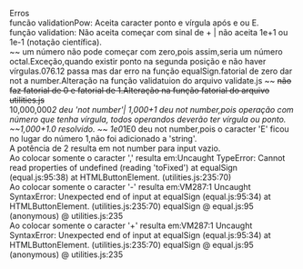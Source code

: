 Erros  
funcão validationPow:  Aceita caracter ponto e vírgula após e ou E.  
função validation:  Não aceita começar com sinal de + | não aceita 1e+1 ou 1e-1 (notação científica).  
~~ um número não pode começar com zero,pois assim,seria um número octal.Exceção,quando existir ponto na segunda posição e não haver vírgulas.076.12 passa mas dar erro na função equalSign.fatorial de zero dar not a number.Alteração na função validatuion do arquivo validate.js ~~
~~não faz fatorial de 0 e fatorial de 1.Alteração na função fatorial do arquivo utilities.js~~  
10,000,000*2 deu 'not number'| 1,000+1 deu not number,pois operação com número que tenha vírgula,
todos operandos deverão ter vírgula ou ponto.  
~~1,000+1.0 resolvido. ~~ 
1e0*1E0 deu not number,pois o caracter 'E' ficou no lugar do número 1,não foi adicionado a 'string'.   
A potência de 2 resulta em not number para input vazio.   
Ao colocar somente o caracter ',' resulta em:Uncaught TypeError: Cannot read properties of undefined (reading 'toFixed')
    at equalSign (equal.js:95:38)
    at HTMLButtonElement.<anonymous> (utilities.js:235:70)   
Ao colocar somente o caracter '-' resulta em:VM287:1 Uncaught SyntaxError: Unexpected end of input
    at equalSign (equal.js:95:34)
    at HTMLButtonElement.<anonymous> (utilities.js:235:70)
equalSign @ equal.js:95
(anonymous) @ utilities.js:235  
Ao colocar somente o caracter '+' resulta em:VM287:1 Uncaught SyntaxError: Unexpected end of input
    at equalSign (equal.js:95:34)
    at HTMLButtonElement.<anonymous> (utilities.js:235:70)
equalSign @ equal.js:95
(anonymous) @ utilities.js:235      
